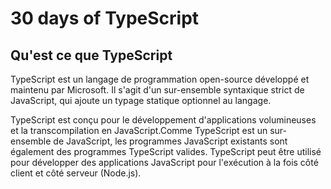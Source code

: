 # 30 days of TypeScript
## Qu'est ce que TypeScript
  TypeScript est un langage de programmation open-source développé et maintenu par Microsoft. Il s'agit d'un sur-ensemble syntaxique strict de JavaScript, qui ajoute un typage statique optionnel au langage.

TypeScript est conçu pour le développement d'applications volumineuses et la transcompilation en JavaScript.Comme TypeScript est un sur-ensemble de JavaScript, les programmes JavaScript existants sont également des programmes TypeScript valides. TypeScript peut être utilisé pour développer des applications JavaScript pour l'exécution à la fois côté client et côté serveur (Node.js).

